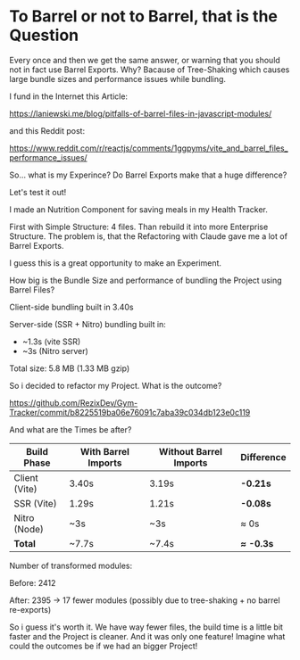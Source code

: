 # To Barrel or not to Barrel, that is the Question

Every once and then we get the same answer, or warning that you should not in fact use Barrel Exports.
Why? Bacause of Tree-Shaking which causes large bundle sizes and performance issues while bundling.

I fund in the Internet this Article:

https://laniewski.me/blog/pitfalls-of-barrel-files-in-javascript-modules/

and this Reddit post:

https://www.reddit.com/r/reactjs/comments/1ggpyms/vite_and_barrel_files_performance_issues/


So... what is my Experince? Do Barrel Exports make that a huge difference?

Let's test it out!

I made an Nutrition Component for saving meals in my Health Tracker.

First with Simple Structure: 4 files. Than rebuild it into more Enterprise Structure. The problem is, that the Refactoring with Claude gave me a lot of Barrel Exports. 

I guess this is a great opportunity to make an Experiment.

How big is the Bundle Size and performance of bundling the Project using Barrel Files?

Client-side bundling built in 3.40s

Server-side (SSR + Nitro) bundling built in:

- ~1.3s (vite SSR)
- ~3s (Nitro server)

Total size: 5.8 MB (1.33 MB gzip)

So i decided to refactor my Project. What is the outcome?

https://github.com/RezixDev/Gym-Tracker/commit/b8225519ba06e76091c7aba39c034db123e0c119

And what are the Times be after?

| Build Phase   | With Barrel Imports | Without Barrel Imports | Difference  |
| ------------- | ------------------- | ---------------------- | ----------- |
| Client (Vite) | 3.40s               | 3.19s                  | **-0.21s**  |
| SSR (Vite)    | 1.29s               | 1.21s                  | **-0.08s**  |
| Nitro (Node)  | \~3s                | \~3s                   | ≈ 0s        |
| **Total**     | \~7.7s              | \~7.4s                 | **≈ -0.3s** |

Number of transformed modules:

Before: 2412

After: 2395 → 17 fewer modules (possibly due to tree-shaking + no barrel re-exports)

So i guess it's worth it. 
We have way fewer files, the build time is a little bit faster and the Project is cleaner. And it was only one feature! Imagine what could the outcomes be if we had an bigger Project!


